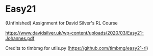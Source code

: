 # Easy21
(Unfinished) Assignment for David Silver's RL Course

https://www.davidsilver.uk/wp-content/uploads/2020/03/Easy21-Johannes.pdf

Credits to timbmg for utils.py (https://github.com/timbmg/easy21-rl)